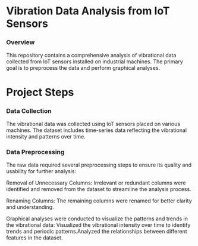 # Vibration Data Analysis from IoT Sensors
### Overview
This repository contains a comprehensive analysis of vibrational data collected from IoT sensors installed on industrial machines. The primary goal is to preprocess the data and perform graphical analyses.

# Project Steps
###  Data Collection
The vibrational data was collected using IoT sensors placed on various machines. The dataset includes time-series data reflecting the vibrational intensity and patterns over time.

### Data Preprocessing
The raw data required several preprocessing steps to ensure its quality and usability for further analysis:

Removal of Unnecessary Columns: Irrelevant or redundant columns were identified and removed from the dataset to streamline the analysis process.

Renaming Columns: The remaining columns were renamed for better clarity and understanding.

Graphical analyses were conducted to visualize the patterns and trends in the vibrational data: Visualized the vibrational intensity over time to identify trends and periodic patterns.Analyzed the relationships between different features in the dataset.
